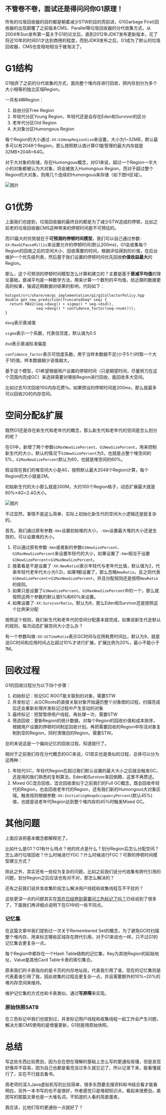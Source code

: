 ## 不管卷不卷，面试还是得问问你G1原理！



所有的垃圾回收器的目的都是朝着减少STW的目的而前进，G1(Garbage First)回收器的出现颠覆了之前版本CMS、Parallel等垃圾回收器的分代收集方式，从2004年Sun发布第一篇关于G1的论文后，直到2012年JDK7发布更新版本，花了将近10年的时间G1才达到商用的程度，而到JDK9发布之后，G1成为了默认的垃圾回收器，CMS也变相地相当于被淘汰了。

# G1结构

G1抛弃了之前的分代收集的方式，面向整个堆内存进行回收，把内存划分为多个大小相等的独立区域Region。

一共有4种Region：

1. 自由分区Free Region
2. 年轻代分区Young Region，年轻代还是会存在Eden和Survivor的区分
3. 老年代分区Old Region
4. 大对象分区Humongous Region

每个Region的大小通过`-XX:G1HeapRegionSize`来设置，大小为1~32MB，默认最多可以有2048个Region，那么按照默认值计算G1能管理的最大内存就是32MB*2048=64G。

对于大对象的存储，存在Humongous概念，对G1来说，超过一个Region一半大小的对象都被认为大对象，将会被放入Humongous Region，而对于超过整个Region的大对象，则用几个连续的Humongous来存储（如下图H区域）。

![图片](https://mmbiz.qpic.cn/mmbiz_jpg/ibBMVuDfkZUkKRKKofPVV9x9svdOP9MexM2XDGtGGb6Gb3I7fuJ7dv5gQ3MUqF55zokibea9KWZiays8kmusx6qoA/640)



# G1优势

上面我们也提到，垃圾回收器的最终目的都是为了减少STW造成的停顿，比如之前老的垃圾回收器CMS这种带来的停顿时间是不可预估的。

而G1最大的优势就在于**可预测的停顿时间模型**，我们可以自己通过参数`-XX:MaxGCPauseMillis`来设置允许的停顿时间(默认200ms)，G1会收集每个Region的回收之后的空间大小、回收需要的时间，根据评估得到的价值，在后台维护一个优先级列表，然后基于我们设置的停顿时间优先回收**价值收益最大**的Region。

那么，这个可预测的停顿时间模型怎么计算和建立的？主要是基于**衰减平均值**的理论基础，衰减平均是一种数学方法，用来计算一个数列的平均值，给近期的数据更高的权重，强调近期数据对结果的影响，代码如下：

```
hotspot/src/share/vm/gc_implementation/g1/g1CollectorPolicy.hpp
double get_new_prediction(TruncatedSeq* seq) {
  return MAX2(seq->davg() + sigma() * seq->dsd(),
              seq->davg() * confidence_factor(seq->num()));
}
```

`davg`表示衰减值

`sigma`表示一个系数，代表信贷度，默认值为0.5

`dsd`表示衰减标准偏差

`confidence_factor`表示可信度系数，用于当样本数据不足(小于5个)时取一个大于1的值，样本数据越少该值越大。

基于这个模型，G1希望根据用户设置的停顿时间（只是期望时间，尽量努力在这个范围内完成GC）来选择需要对哪些Region进行回收，能回收多大空间。

比如过去10次回收10G内存花费1s，如果预设的停顿时间是200ms，那么就最多可以回收2G的内存空间。

# 空间分配&扩展

既然G1还是存在新生代和老年代的概念，那么新生代和老年代的空间是怎么划分的呢？

在G1中，新增了两个参数`G1MaxNewSizePercent`、`G1NewSizePercent`，用来控制新生代的大小，默认的情况下`G1NewSizePercent`为5，也就是占整个堆空间的5%，`G1MaxNewSizePercent`默认为60，也就是堆空间的60%。

假设现在我们的堆空间大小是4G，按照默认最大2048个Region计算，每个Region的大小就是2M。

初始新生代的大小那么就是200M，大约100个Region格子，动态扩展最大就是60%*4G=2.4G大小。

![图片](https://mmbiz.qpic.cn/mmbiz_jpg/ibBMVuDfkZUkKRKKofPVV9x9svdOP9Mexuby8uWDCDZe8e8fXibBUPSCToTSmBD903GPWPFMlcNc8j7URCWYialFA/640)



不过显然，事情不是这么简单，实际上初始化新生代的空间大小逻辑还是挺复杂的。

首先，我们通过原有参数`-Xms`设置初始堆的大小，`-Xmx`设置最大堆的大小还是生效的，可以设置堆的大小。

1. 可以通过原有参数`-Xmn`或者新的参数`G1NewSizePercent`、`G1MaxNewSizePercent`来设置年轻代的大小，如果设置了`-Xmn`相当于设置`G1NewSizePercent`=`G1MaxNewSizePercent`。
2. 接着看是不是设置了`-XX:NewRatio`(表示年轻代与老年代比值，默认值为2，代表年轻代老年代大小为1:2)，如果**1**都设置了，那么忽略`NewRatio`，反之则代表`G1NewSizePercent`=`G1MaxNewSizePercent`，并且分配规则还是按照`NewRatio`的规则。
3. 如果只是设置了`G1NewSizePercent`、`G1MaxNewSizePercent`中的一个，那么就按照这两个参数的默认值5%和60%来设置。
4. 如果设置了`-XX:SurvivorRatio`，默认为8，那么Eden和Survivor还是按照这个比例来分配

按照这个规则，我们新生代和老年代的空间分配基本就完成，如果说新生代走默认的规则，每次动态扩展空间大小怎么办？

有一个参数叫做`-XX:GCTimeRatio`表示GC时间与应用耗费时间比，默认为9，就是说GC时间和应用时间占比超过10%才进行扩展，扩展比例为20%，最小不能小于1M。

# 回收过程

G1的回收过程分为以下四个步骤：

1. 初始标记：标记GC ROOT能关联到的对象，需要STW
2. 并发标记：从GCRoots的直接关联对象开始遍历整个对象图的过程，扫描完成后还会重新处理并发标记过程中产生变动的对象
3. 最终标记：短暂暂停用户线程，再处理一次，需要STW
4. 筛选回收：更新Region的统计数据，对每个Region的回收价值和成本排序，根据用户设置的停顿时间制定回收计划。再把需要回收的Region中存活对象复制到空的Region，同时清理旧的Region。需要STW。

总的来说这是一个偏向记忆的回收过程，知道就行了。

相对于之前我们存在分代概念的GC来说，G1其实也是类似的过程，总体可以分为这两种：

1. 年轻代GC，年轻代Region在超过我们默认设置的最大大小之后就会触发GC，还是用的我们熟悉的复制算法，Eden和Survivor来回倒腾，这里不再赘述。
2. Mixed GC混合回收，混合回收类似于之前我们的Full GC概念，既会回收年轻代的Region，也会回收老年代的Region，还有我们新的Humongous大对象区域。触发规则根据参数`-XX:InitiatingHeapOccupancyPercent`(默认45%)值，也就是说老年代Region达到整个堆内存的45%时触发Mixed GC。

# 其他问题

上面应该把基本概念都解释完了。

比如什么是G1？G1有什么特点？他的优点是什么？划分Region后怎么分配空间？怎么进行垃圾回收？什么时候进行YGC？什么时候进行FGC？可靠的停顿时间模型建立方式？

除此之外，其实还有一些较为复杂的问题，比如之前我们说分代收集有跨代引用的问题，划分Region之后应该也有对不对，那怎么解决的？

还有之前我们说并发收集阶段怎么解决用户线程和收集线程互不干扰的？

这些更深一点的问题其实在[现在已经卷到需要问三色标记了吗？](https://mp.weixin.qq.com/s?__biz=MzkzNTEwOTAxMA==&mid=2247492701&idx=1&sn=ca55cd725826ae9e9c9bf953091c90d9&chksm=c2b1aca0f5c625b613a02188259fd000d85959ec83184c94d58dc61f4703e20ae89fcde2f163&token=825453317&lang=zh_CN&scene=21#wechat_redirect)已经说到了很多了，下面我们再详细点说明下在G1中的一些不同点。

### 记忆集

在这篇文章中我们提到过一次关于Remembered Set的概念，为了避免GC时扫描整个堆内存，用来标志哪些区域存在跨代引用，对于G1来说也一样，只不过G1的记忆集会更复杂一点。

每个Region中都存在一个Hash Table结构的记忆集，Key为其他Region的起始地址，Value是其他Card Table卡表的索引集合。

原来我们的卡表指向的是卡页的内存地址段，代表我引用了谁，现在的记忆集则是代表着谁引用了我，因此收集的过程会更复杂一点，并且需要额外的10%~20%的堆内存空间来维持。

维护记忆集的方式也和卡表类似，通过**写屏障**来实现。

### 原始快照SATB

在三色标记中我们也提到过，并发标记用户线程和收集线程一起工作会产生问题，解决方案CMS使用的是增量更新，G1则是用原始快照。

# 总结

写这些东西比较费劲，因为总在想在理解的基础上怎么写的更通俗易懂，但是发现好像并不容易，因为自己也都是看完没过多久就忘记了，所以记录下来，能看懂就行了，实在不行就去看书。

周老师的深入Java虚拟机写的比较简单，很多东西要去搜资料和书结合看才能看明白，另外一本书写的也不是很好，作者感觉只是堆砌知识点，看起来很费劲，美团写的那篇文章也是一大堆名词，不知道的人看的简直蛋疼。

我应该，比他们写的更通俗一点就好了？


